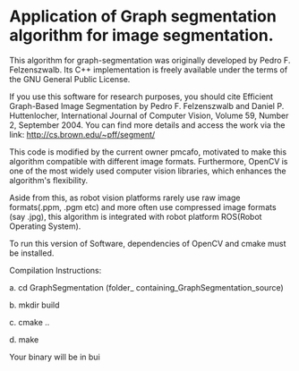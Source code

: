 # Application of Graph segmentation algorithm for image segmentation.

This algorithm for graph-segmentation was originally developed by Pedro F. Felzenszwalb. Its C++ implementation is freely available under the terms of the GNU General Public License.

If you use this software for research purposes, you should cite Efficient Graph-Based Image Segmentation by Pedro F. Felzenszwalb and Daniel P. Huttenlocher, International Journal of Computer Vision, Volume 59, Number 2, September 2004. You can find more details and access the work via the link: http://cs.brown.edu/~pff/segment/

This code is modified by the current owner pmcafo, motivated to make this algorithm compatible with different image formats. Furthermore, OpenCV is one of the most widely used computer vision libraries, which enhances the algorithm's flexibility.

Aside from this, as robot vision platforms rarely use raw image formats(.ppm, .pgm etc) and more often use compressed image formats (say .jpg), this algorithm is integrated with robot platform ROS(Robot Operating System).

To run this version of Software, dependencies of OpenCV and cmake must be installed.

Compilation Instructions:

a. cd GraphSegmentation (folder_ containing_GraphSegmentation_source)

b. mkdir build

c. cmake ..

d. make

Your binary will be in bui